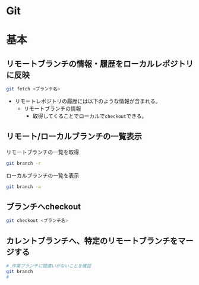 # Git
# 基本
## リモートブランチの情報・履歴をローカルレポジトリに反映
```bash
git fetch <ブランチ名>
```
* リモートレポジトリの履歴には以下のような情報が含まれる。
  * リモートブランチの情報
    * 取得してくることでローカルで`checkout`できる。
## リモート/ローカルブランチの一覧表示
リモートブランチの一覧を取得
```bash
git branch -r
```
ローカルブランチの一覧を表示
```bash
git branch -a
```
## ブランチへcheckout
```bash
git checkout <ブランチ名>
```
## カレントブランチへ、特定のリモートブランチをマージする
```bash
# 作業ブランチに間違いがないことを確認
git branch
# 
```